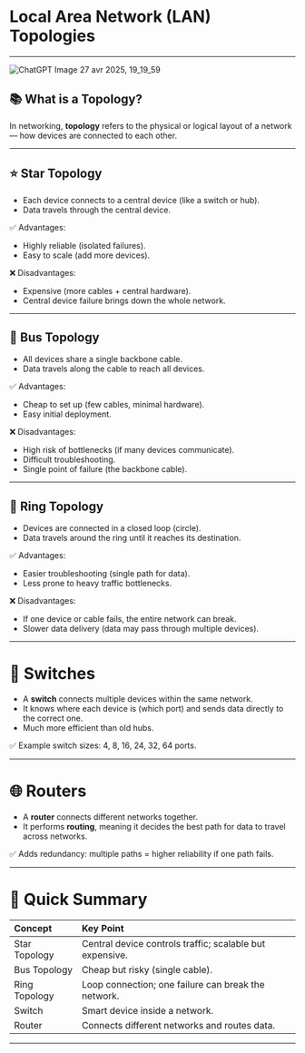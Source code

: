 # Local Area Network (LAN) Topologies
---

![ChatGPT Image 27 avr  2025, 19_19_59](https://github.com/user-attachments/assets/5dc49de0-5db1-475b-920c-1db46f9d3e29)


## 📚 What is a Topology?

In networking, **topology** refers to the physical or logical layout of a network — how devices are connected to each other.

---

## ⭐ Star Topology

- Each device connects to a central device (like a switch or hub).
- Data travels through the central device.

✅ Advantages:
- Highly reliable (isolated failures).
- Easy to scale (add more devices).

❌ Disadvantages:
- Expensive (more cables + central hardware).
- Central device failure brings down the whole network.

---

## 🚌 Bus Topology

- All devices share a single backbone cable.
- Data travels along the cable to reach all devices.

✅ Advantages:
- Cheap to set up (few cables, minimal hardware).
- Easy initial deployment.

❌ Disadvantages:
- High risk of bottlenecks (if many devices communicate).
- Difficult troubleshooting.
- Single point of failure (the backbone cable).

---

## 🔵 Ring Topology

- Devices are connected in a closed loop (circle).
- Data travels around the ring until it reaches its destination.

✅ Advantages:
- Easier troubleshooting (single path for data).
- Less prone to heavy traffic bottlenecks.

❌ Disadvantages:
- If one device or cable fails, the entire network can break.
- Slower data delivery (data may pass through multiple devices).

---

# 📡 Switches

- A **switch** connects multiple devices within the same network.
- It knows where each device is (which port) and sends data directly to the correct one.
- Much more efficient than old hubs.

✅ Example switch sizes: 4, 8, 16, 24, 32, 64 ports.

---

# 🌐 Routers

- A **router** connects different networks together.
- It performs **routing**, meaning it decides the best path for data to travel across networks.

✅ Adds redundancy: multiple paths = higher reliability if one path fails.

---

# 🎯 Quick Summary

| Concept | Key Point |
|:---|:---|
| Star Topology | Central device controls traffic; scalable but expensive. |
| Bus Topology | Cheap but risky (single cable). |
| Ring Topology | Loop connection; one failure can break the network. |
| Switch | Smart device inside a network. |
| Router | Connects different networks and routes data.

---
